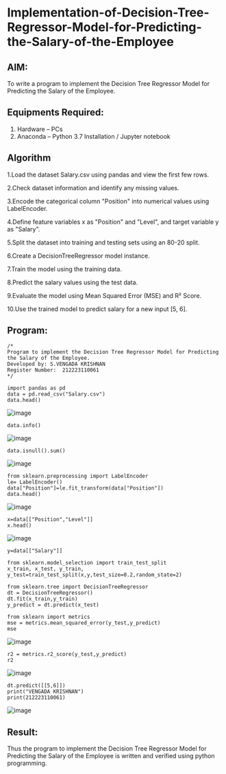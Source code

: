 # Implementation-of-Decision-Tree-Regressor-Model-for-Predicting-the-Salary-of-the-Employee

## AIM:
To write a program to implement the Decision Tree Regressor Model for Predicting the Salary of the Employee.

## Equipments Required:
1. Hardware – PCs
2. Anaconda – Python 3.7 Installation / Jupyter notebook

## Algorithm
1.Load the dataset Salary.csv using pandas and view the first few rows.

2.Check dataset information and identify any missing values.

3.Encode the categorical column "Position" into numerical values using LabelEncoder.

4.Define feature variables x as "Position" and "Level", and target variable y as "Salary".

5.Split the dataset into training and testing sets using an 80-20 split.

6.Create a DecisionTreeRegressor model instance.

7.Train the model using the training data.

8.Predict the salary values using the test data.

9.Evaluate the model using Mean Squared Error (MSE) and R² Score.

10.Use the trained model to predict salary for a new input [5, 6].
## Program:
```
/*
Program to implement the Decision Tree Regressor Model for Predicting the Salary of the Employee.
Developed by: S.VENGADA KRISHNAN
Register Number:  212223110061
*/
```

```
import pandas as pd
data = pd.read_csv("Salary.csv")
data.head()
```
![image](https://github.com/user-attachments/assets/18f59be4-72d5-40ef-b741-b9f9387e2a42)

```
data.info()
```
![image](https://github.com/user-attachments/assets/0b72af3c-87b2-4fcc-bdde-ae9752688e5c)
```
data.isnull().sum()
```
![image](https://github.com/user-attachments/assets/5cd8cfd5-b524-423a-9184-06a4a94d7b7f)
```
from sklearn.preprocessing import LabelEncoder
le= LabelEncoder()
data["Position"]=le.fit_transform(data["Position"])
data.head()
```
![image](https://github.com/user-attachments/assets/add83b80-dda5-47b5-8924-a2cce764ef89)
```
x=data[["Position","Level"]]
x.head()
```
![image](https://github.com/user-attachments/assets/94d401fa-c4bd-4db2-8305-779e46056581)
```
y=data[["Salary"]]
```
```
from sklearn.model_selection import train_test_split
x_train, x_test, y_train, y_test=train_test_split(x,y,test_size=0.2,random_state=2)
```
```
from sklearn.tree import DecisionTreeRegressor
dt = DecisionTreeRegressor()
dt.fit(x_train,y_train)
y_predict = dt.predict(x_test)
```
```
from sklearn import metrics
mse = metrics.mean_squared_error(y_test,y_predict)
mse
```
![image](https://github.com/user-attachments/assets/7a8f822a-b392-466a-92c5-f5ef464c4dd9)
```
r2 = metrics.r2_score(y_test,y_predict)
r2
```
![image](https://github.com/user-attachments/assets/ccb6f091-2814-4531-9366-18133a4d8e15)
```
dt.predict([[5,6]])
print("VENGADA KRISHNAN")
print(212223110061)
```
![image](https://github.com/user-attachments/assets/dd935d0e-2fb2-4715-9a7a-1e731568d81d)



## Result:
Thus the program to implement the Decision Tree Regressor Model for Predicting the Salary of the Employee is written and verified using python programming.
